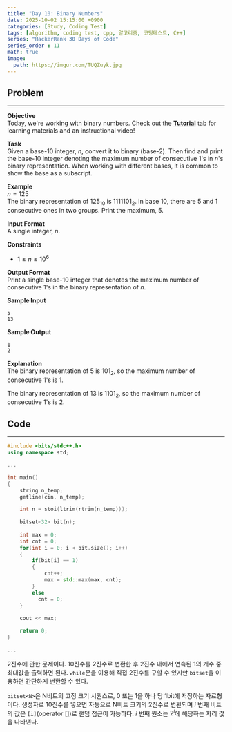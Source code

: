 ```yaml
---
title: "Day 10: Binary Numbers"
date: 2025-10-02 15:15:00 +0900
categories: [Study, Coding Test]
tags: [algorithm, coding test, cpp, 알고리즘, 코딩테스트, C++]
series: "HackerRank 30 Days of Code"
series_order : 11
math: true
image:
  path: https://imgur.com/TUQZuyk.jpg
---
```


## Problem

---

**Objective**  
Today, we're working with binary numbers. Check out the [**Tutorial**](https://www.hackerrank.com/challenges/30-binary-numbers/tutorial) tab for learning materials and an instructional video!

**Task**  
Given a base-$10$ integer, $n$, convert it to binary (base-$2$). Then find and print the base-$10$ integer denoting the maximum number of consecutive $1$'s in $n$'s binary representation. When working with different bases, it is common to show the base as a subscript.

**Example**  
$n = 125$  
The binary representation of $125_{10}$ is $1111101_2$. In base $10$, there are $5$ and $1$ consecutive ones in two groups. Print the maximum, $5$.

**Input Format**  
A single integer, $n$.

**Constraints**  

- $1 \le n \le 10^6$  

**Output Format**  
Print a single base-$10$ integer that denotes the maximum number of consecutive $1$'s in the binary representation of $n$.

**Sample Input**  
```text
5
13
```

**Sample Output**  
```text
1
2
```

**Explanation**  
The binary representation of $\text{5}$ is $101_{2}$, so the maximum number of consecutive $\text{1}$'s is $\text{1}$.  

The binary representation of $\text{13}$ is $1101_{2}$, so the maximum number of consecutive $\text{1}$'s is $\text{2}$.  

## Code

---

```cpp
#include <bits/stdc++.h>
using namespace std;

...

int main()
{
    string n_temp;
    getline(cin, n_temp);

    int n = stoi(ltrim(rtrim(n_temp)));
    
    bitset<32> bit(n);
    
    int max = 0;
    int cnt = 0;
    for(int i = 0; i < bit.size(); i++)
    {
        if(bit[i] == 1)
        {
            cnt++;
            max = std::max(max, cnt);
        }
        else
          cnt = 0;
    }
    
    cout << max;

    return 0;
}

...
```

2진수에 관한 문제이다. 10진수를 2진수로 변환한 후 2진수 내에서 연속된 1의 개수 중 최대값을 출력하면 된다. `while`문을 이용해 직접 2진수를 구할 수 있지만 `bitset`을 이용하면 간단하게 변환할 수 있다.  

`bitset<N>`은 N비트의 고정 크기 시퀀스로, 0 또는 1을 하나 당 1bit에 저장하는 자료형이다. 생성자로 10진수를 넣으면 자동으로 N비트 크기의 2진수로 변환되며 $i$ 번째 비트의 값은 `[i]`(operator [])로 랜덤 접근이 가능하다. $i$ 번째 원소는 $2^i$에 해당하는 자리 값을 나타낸다.
